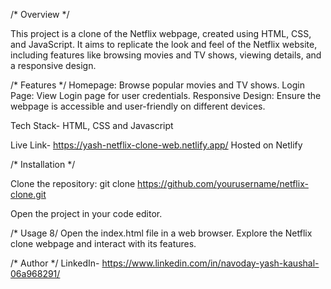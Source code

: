 /* Overview */

This project is a clone of the Netflix webpage, created using HTML, CSS, and JavaScript. 
It aims to replicate the look and feel of the Netflix website, including features like 
browsing movies and TV shows, viewing details, and a responsive design.

/* Features */
Homepage: Browse popular movies and TV shows.
Login Page: View Login page for user credentials.
Responsive Design: Ensure the webpage is accessible and user-friendly on different devices.

Tech Stack- HTML, CSS and Javascript

Live Link- https://yash-netflix-clone-web.netlify.app/
Hosted on Netlify 

/* Installation */

Clone the repository: 
git clone https://github.com/yourusername/netflix-clone.git

Open the project in your code editor.

/* Usage 8/
Open the index.html file in a web browser.
Explore the Netflix clone webpage and interact with its features.

/* Author */
LinkedIn- https://www.linkedin.com/in/navoday-yash-kaushal-06a968291/



